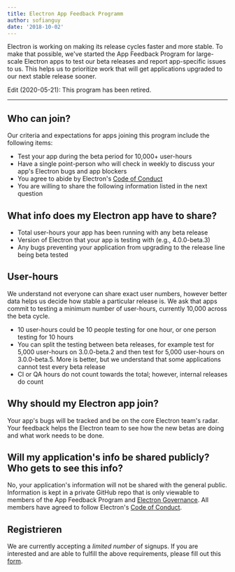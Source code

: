 ```yaml
---
title: Electron App Feedback Programm
author: sofianguy
date: '2018-10-02'
---
```


Electron is working on making its release cycles faster and more stable. To make that possible, we've started the App Feedback Program for large-scale Electron apps to test our beta releases and report app-specific issues to us. This helps us to prioritize work that will get applications upgraded to our next stable release sooner.

Edit (2020-05-21): This program has been retired.

---

## Who can join?
Our criteria and expectations for apps joining this program include the following items:
- Test your app during the beta period for 10,000+ user-hours
- Have a single point-person who will check in weekly to discuss your app's Electron bugs and app blockers
- You agree to abide by Electron's [Code of Conduct](https://github.com/electron/electron/blob/master/CODE_OF_CONDUCT.md)
- You are willing to share the following information listed in the next question

## What info does my Electron app have to share?
- Total user-hours your app has been running with any beta release
- Version of Electron that your app is testing with (e.g., 4.0.0-beta.3)
- Any bugs preventing your application from upgrading to the release line being beta tested

## User-hours
We understand not everyone can share exact user numbers, however better data helps us decide how stable a particular release is. We ask that apps commit to testing a minimum number of user-hours, currently 10,000 across the beta cycle.
- 10 user-hours could be 10 people testing for one hour, or one person testing for 10 hours
- You can split the testing between beta releases, for example test for 5,000 user-hours on 3.0.0-beta.2 and then test for 5,000 user-hours on 3.0.0-beta.5. More is better, but we understand that some applications cannot test every beta release
- CI or QA hours do not count towards the total; however, internal releases do count

## Why should my Electron app join?
Your app's bugs will be tracked and be on the core Electron team's radar. Your feedback helps the Electron team to see how the new betas are doing and what work needs to be done.

## Will my application's info be shared publicly? Who gets to see this info?
No, your application's information will not be shared with the general public. Information is kept in a private GitHub repo that is only viewable to members of the App Feedback Program and [Electron Governance](https://github.com/electron/governance). All members have agreed to follow Electron's [Code of Conduct](https://github.com/electron/electron/blob/master/CODE_OF_CONDUCT.md).

## Registrieren
We are currently accepting a *limited number* of signups. If you are interested and are able to fulfill the above requirements, please fill out this [form](https://goo.gl/forms/OpMEKV75ScN6we7g1).
